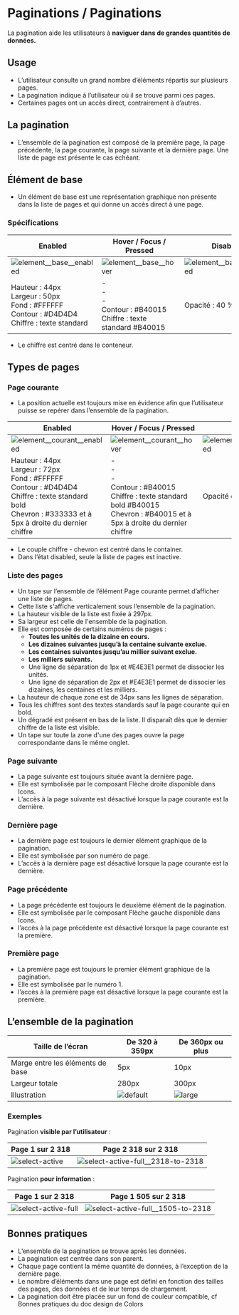 # Paginations / Paginations

La pagination aide les utilisateurs à **naviguer dans de grandes quantités de données.**

## Usage

- L’utilisateur consulte un grand nombre d’éléments répartis sur plusieurs pages.
- La pagination indique à l’utilisateur où il se trouve parmi ces pages.
- Certaines pages ont un accès direct, contrairement à d’autres.

## La pagination
- L’ensemble de la pagination est composé de la première page, la page précédente, la page courante, la page suivante et la dernière page. Une liste de page est présente le cas échéant.

## Élément de base

- Un élément de base est une représentation graphique non présente dans la liste de pages et qui donne un accès direct à une page.

### Spécifications

Enabled | Hover / Focus / Pressed | Disabled
------------ | ------------- | ------------- |
![element__base__enabled](components/COMPONENTS/Navigation/Paginations/design/element__base__enabled.png) | ![element__base__hover](components/COMPONENTS/Navigation/Paginations/design/element__base__hover.png) | ![element__base__disabled](components/COMPONENTS/Navigation/Paginations/design/element__base__disabled.png)
Hauteur&nbsp;: 44px  <br> Largeur&nbsp;: 50px <br> Fond&nbsp;: #FFFFFF  <br> Contour&nbsp;: #D4D4D4 <br> Chiffre&nbsp;: texte standard | -  <br> - <br> - <br> Contour&nbsp;: #B40015 <br> Chiffre&nbsp;: texte standard #B40015 | Opacité&nbsp;: 40&nbsp;%

- Le chiffre est centré dans le conteneur.

## Types de pages

### Page courante

- La position actuelle est toujours mise en évidence afin que l’utilisateur puisse se repérer dans l’ensemble de la pagination.

Enabled | Hover / Focus / Pressed | Disabled
------------ | ------------- | ------------- |
![element__courant__enabled](components/COMPONENTS/Navigation/Paginations/design/element__courant__enabled.png) | ![element__courant__hover](components/COMPONENTS/Navigation/Paginations/design/element__courant__hover.png) | ![element__courant__disabled](components/COMPONENTS/Navigation/Paginations/design/element__courant__disabled.png)
Hauteur&nbsp;: 44px  <br> Largeur&nbsp;: 72px <br> Fond&nbsp;: #FFFFFF  <br> Contour&nbsp;: #D4D4D4 <br> Chiffre&nbsp;: texte standard bold <br> Chevron&nbsp;: #333333 et à 5px à droite du dernier chiffre | -  <br> - <br> -  <br> Contour&nbsp;: #B40015 <br> Chiffre&nbsp;: texte standard bold #B40015 <br> Chevron&nbsp;: #B40015 et à 5px à droite du dernier chiffre | Opacité du chevron&nbsp;: 40 %

- Le couple chiffre - chevron est centré dans le container.
- Dans l’état disabled, seule la liste de pages est inactive.

### Liste des pages

- Un tape sur l’ensemble de l’élément Page courante permet d’afficher une liste de pages.
- Cette liste s'affiche verticalement sous l’ensemble de la pagination.
- La hauteur visible de la liste est fixée à 297px.
- Sa largeur est celle de l'ensemble de la pagination.
- Elle est composée de certains numéros de pages&nbsp;:
  - **Toutes les unités de la dizaine en cours.**
  - **Les dizaines suivantes jusqu’à la centaine suivante exclue.**
  - **Les centaines suivantes jusqu’au millier suivant exclue.**
  - **Les milliers suivants.**
  - Une ligne de séparation de 1px et #E4E3E1 permet de dissocier les unités.
  - Une ligne de séparation de 2px et #E4E3E1 permet de dissocier les dizaines, les centaines et les milliers.
- La hauteur de chaque zone est de 34px sans les lignes de séparation.
- Tous les chiffres sont des textes standards sauf la page courante qui en bold.
- Un dégradé est présent en bas de la liste. Il disparaît dès que le dernier chiffre de la liste est visible.
- Un tape sur toute la zone d'une des pages ouvre la page correspondante dans le même onglet.


### Page suivante

- La page suivante est toujours située avant la dernière page.
- Elle est symbolisée par le composant Flèche droite disponible dans Icons.
- L’accès à la page suivante est désactivé lorsque la page courante est la dernière.

### Dernière page

- La dernière page est toujours le dernier élément graphique de la pagination.
- Elle est symbolisée par son numéro de page.
- L’accès à la dernière page est désactivé lorsque la page courante est la dernière.

### Page précédente

- La page précédente est toujours le deuxième élément de la pagination.
- Elle est symbolisée par le composant Flèche gauche disponible dans Icons.
- l’accès à la page précédente est désactivé lorsque la page courante est la première.

### Première page

- La première page est toujours le premier élément graphique de la pagination.
- Elle est symbolisée par le numéro&nbsp;1.
- l’accès à la première page est désactivé lorsque la page courante est la première.

## L’ensemble de la pagination

Taille de l’écran | De 320 à 359px | De 360px ou plus
------------ | ------------- |------------- |
Marge entre les éléments de base | 5px | 10px |
Largeur totale | 280px | 300px |
Illustration | ![default](components/COMPONENTS/Navigation/Paginations/design/default.png) |![large](components/COMPONENTS/Navigation/Paginations/design/large.png)

### Exemples

Pagination **visible par l’utilisateur**&nbsp;:

Page 1 sur 2 318 | Page 2 318 sur 2 318
------------- | ------------- |
![select-active](components/COMPONENTS/Navigation/Paginations/design/select-active.png)| ![select-active-full__2318-to-2318](components/COMPONENTS/Navigation/Paginations/design/select-active-full__2318-to-2318.png)


 Pagination **pour information**&nbsp;:

Page 1 sur 2 318 | Page 1 505 sur 2 318
------------- | ------------- |
  ![select-active-full](components/COMPONENTS/Navigation/Paginations/design/select-active-full.png) |  ![select-active-full__1505-to-2318](components/COMPONENTS/Navigation/Paginations/design/select-active-full__1505-to-2318.png)

## Bonnes pratiques

- L’ensemble de la pagination se trouve après les données.
- La pagination est centrée dans son parent.
- Chaque page contient la même quantité de données, à l’exception de la dernière page.
- Le nombre d’éléments dans une page est défini en fonction des tailles des pages, des données et de leur temps de chargement.
- La pagination doit être placée sur un fond de couleur compatible, cf Bonnes pratiques du doc design de Colors
